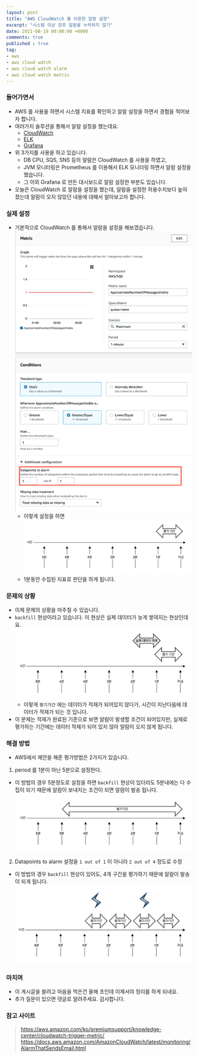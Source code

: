 ```yaml
---
layout: post
title: "AWS CloudWatch 를 이용한 알람 설정"
excerpt: "시스템 이상 징후 알람을 누락하지 않기"
date: 2021-08-19 00:00:00 +0900
comments: true
published : true
tag:
- aws
- aws cloud watch 
- aws cloud watch alarm
- aws cloud watch metric
---
```

### 들어가면서
* AWS 를 사용을 하면서 시스템 지표를 확인하고 알람 설정을 하면서 경험을 적어보자 합니다.
* 여러가지 솔루션을 통해서 알람 설정을 했는데요.
  - [CloudWatch](https://aws.amazon.com/ko/cloudwatch/)
  - [ELK](https://www.elastic.co/kr/)
  - [Grafana](https://grafana.com/)
* 위 3가지를 사용을 하고 있습니다.
  - DB CPU, SQS, SNS 등의 알람은 CloudWatch 를 사용을 하였고, 
  - JVM 모니터링은 Prometheus 를 이용해서 ELK 모니터링 하면서 알람 설정을 했습니다.
  - 그 이외 Grafana 로 만든 대시보드로 알람 설정한 부분도 있습니다.
* 오늘은 CloudWatch 로 알람을 설정을 했는데, 알람을 설정한 허용수치보다 높아졌는데 알람이 오지 않았던 내용에 대해서 알아보고자 합니다. 

### 실제 설정
* 기본적으로 CloudWatch 를 통해서 알람을 설정을 해보겠습니다.
  ![cloud watch aws 설정](/assets/img/posts/cloudwatch/cloudwatch_aws_1.png)
  - 이렇게 설정을 하면
  ![cloudwatch_1](/assets/img/posts/cloudwatch/cloudwatch_1.png)
  - 1분동안 수집된 지표로 판단을 하게 됩니다. 

### 문제의 상황
* 이제 문제의 상황을 마주칠 수 있습니다. 
* `backfill` 현상이라고 있습니다. 이 현상은 실제 데이터가 늦게 쌓여지는 현상인데요.
  ![cloudwatch_2](/assets/img/posts/cloudwatch/cloudwatch_2.png)
  - 이렇게 `평기가간` 에는 데이터가 적재가 되어있지 않다가, 시간이 지난다음에 데이터가 적재가 되는 것 입니다.
* 이 문제는 적재가 완료된 기준으로 보면 알람이 발생할 조건이 되어있지만, 실제로 평가하는 기간에는 데이터 적재가 되어 있지 않아 알람이 오지 않게 됩니다.

### 해결 방법
* AWS에서 제안을 해준 평가방법은 2가지가 있습니다.

1. period 를 1분이 아닌 5분으로 설정한다. 
  - 이 방법의 경우 5분정도로 설정을 하면 `backfill` 현상이 있더라도 5분내에는 다 수집이 되기 때문에 알람이 보내지는 조건이 되면 알람이 발송 됩니다.
  ![cloudwatch_3](/assets/img/posts/cloudwatch/cloudwatch_3.png)
2. Datapoints to alarm 설정을 `1 out of 1` 이 아니라 `2 out of 4` 정도로 수정
  - 이 방법의 경우 `backfill` 현상이 있어도, 4개 구간을 평가하기 때문에 알람이 발송이 되게 됩니다. 
  ![cloudwatch_4](/assets/img/posts/cloudwatch/cloudwatch_4.png)

### 마치며
* 이 게시글을 쓸려고 마음을 먹은건 올해 초인데 이제서야 정리를 하게 되네요.
* 추가 질문이 있으면 댓글로 알려주세요. 감사합니다.

### 참고 사이트
> https://aws.amazon.com/ko/premiumsupport/knowledge-center/cloudwatch-trigger-metric/    
> https://docs.aws.amazon.com/AmazonCloudWatch/latest/monitoring/AlarmThatSendsEmail.html